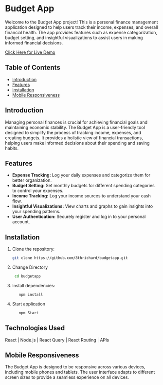 # Budget App

Welcome to the Budget App project! This is a personal finance management application designed to help users track their income, expenses, and overall financial health. The app provides features such as expense categorization, budget setting, and insightful visualizations to assist users in making informed financial decisions.

[Click Here for Live Demo ](https://budgetapp-five-flame.vercel.app/) 


## Table of Contents

- [Introduction](#introduction)
- [Features](#features)
- [Installation](#installation)
- [Mobile Responsiveness](#mobile-responsiveness)


## Introduction

Managing personal finances is crucial for achieving financial goals and maintaining economic stability. The Budget App is a user-friendly tool designed to simplify the process of tracking income, expenses, and creating budgets. It provides a holistic view of financial transactions, helping users make informed decisions about their spending and saving habits.

## Features

- **Expense Tracking:** Log your daily expenses and categorize them for better organization.
- **Budget Setting:** Set monthly budgets for different spending categories to control your expenses.
- **Income Tracking:** Log your income sources to understand your cash flow.
- **Insightful Visualizations:** View charts and graphs to gain insights into your spending patterns.
- **User Authentication:** Securely register and log in to your personal account.

## Installation

1. Clone the repository:

   ```bash
   git clone https://github.com/8thrichard/budgetapp.git
2. Change Directory

      ```bash
       cd budgetapp
3. Install dependencies:
   ```bash
      npm install
4. Start application
   ```bash
      npm Start

## Technologies Used
React | Node.js | React Query | React Routing | APIs


## Mobile Responsiveness
The Budget App is designed to be responsive across various devices, including mobile phones and tablets. The user interface adapts to different screen sizes to provide a seamless experience on all devices.

